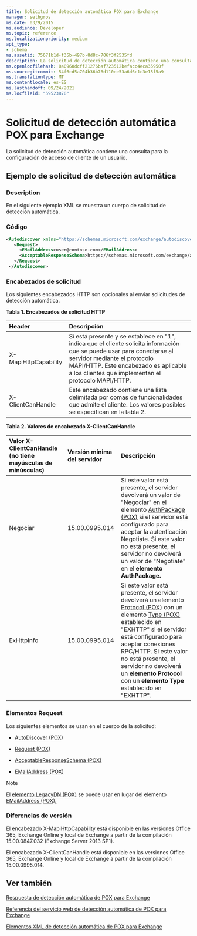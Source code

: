 ```yaml
---
title: Solicitud de detección automática POX para Exchange
manager: sethgros
ms.date: 03/9/2015
ms.audience: Developer
ms.topic: reference
ms.localizationpriority: medium
api_type:
- schema
ms.assetid: 75671b1d-f35b-497b-8d8c-706f3f2535fd
description: La solicitud de detección automática contiene una consulta para la configuración de acceso de cliente de un usuario.
ms.openlocfilehash: 8a0960dcff21276baf723512befacc4eca35950f
ms.sourcegitcommit: 54f6cd5a704b36b76d110ee53a6d6c1c3e15f5a9
ms.translationtype: MT
ms.contentlocale: es-ES
ms.lasthandoff: 09/24/2021
ms.locfileid: "59523870"
---
```

# <a name="pox-autodiscover-request-for-exchange"></a>Solicitud de detección automática POX para Exchange

La solicitud de detección automática contiene una consulta para la configuración de acceso de cliente de un usuario.
  
## <a name="autodiscover-request-example"></a>Ejemplo de solicitud de detección automática

### <a name="description"></a>Description

En el siguiente ejemplo XML se muestra un cuerpo de solicitud de detección automática.
  
### <a name="code"></a>Código

```XML
<Autodiscover xmlns="https://schemas.microsoft.com/exchange/autodiscover/outlook/requestschema/2006">
   <Request>
     <EMailAddress>user@contoso.com</EMailAddress>
     <AcceptableResponseSchema>https://schemas.microsoft.com/exchange/autodiscover/outlook/responseschema/2006a</AcceptableResponseSchema>
   </Request>
 </Autodiscover>
```

### <a name="request-headers"></a>Encabezados de solicitud

Los siguientes encabezados HTTP son opcionales al enviar solicitudes de detección automática.
  
**Tabla 1. Encabezados de solicitud HTTP**

|**Header**|**Descripción**|
|:-----|:-----|
|X-MapiHttpCapability  <br/> |Si está presente y se establece en "1", indica que el cliente solicita información que se puede usar para conectarse al servidor mediante el protocolo MAPI/HTTP. Este encabezado es aplicable a los clientes que implementan el protocolo MAPI/HTTP.  <br/> |
|X-ClientCanHandle  <br/> |Este encabezado contiene una lista delimitada por comas de funcionalidades que admite el cliente. Los valores posibles se especifican en la tabla 2.  <br/> |
   
**Tabla 2. Valores de encabezado X-ClientCanHandle**

|**Valor X-ClientCanHandle (no tiene mayúsculas de minúsculas)**|**Versión mínima del servidor**|**Descripción**|
|:-----|:-----|:-----|
|Negociar  <br/> |15.00.0995.014  <br/> |Si este valor está presente, el servidor devolverá un valor de "Negociar" en el elemento [AuthPackage (POX)](authpackage-pox.md) si el servidor está configurado para aceptar la autenticación Negotiate. Si este valor no está presente, el servidor no devolverá un valor de "Negotiate" en el **elemento AuthPackage.**  <br/> |
|ExHttpInfo  <br/> |15.00.0995.014  <br/> |Si este valor está presente, el servidor devolverá un elemento [Protocol (POX)](protocol-pox.md) con un elemento [Type (POX)](type-pox.md) establecido en "EXHTTP" si el servidor está configurado para aceptar conexiones RPC/HTTP. Si este valor no está presente, el servidor no devolverá un **elemento Protocol** con un **elemento Type** establecido en "EXHTTP".  <br/> |
   
### <a name="request-elements"></a>Elementos Request

Los siguientes elementos se usan en el cuerpo de la solicitud:
  
- [AutoDiscover (POX)](autodiscover-pox.md)
    
- [Request (POX)](request-pox.md)
    
- [AcceptableResponseSchema (POX)](acceptableresponseschema-pox.md)
    
- [EMailAddress (POX)](emailaddress-pox.md)
    
> [!NOTE]
> El [elemento LegacyDN (POX)](legacydn-pox.md) se puede usar en lugar del elemento [EMailAddress (POX).](emailaddress-pox.md) 
  
### <a name="version-differences"></a>Diferencias de versión

El encabezado X-MapiHttpCapability está disponible en las versiones Office 365, Exchange Online y local de Exchange a partir de la compilación 15.00.0847.032 (Exchange Server 2013 SP1).
  
El encabezado X-ClientCanHandle está disponible en las versiones Office 365, Exchange Online y local de Exchange a partir de la compilación 15.00.0995.014.
  
## <a name="see-also"></a>Ver también



[Respuesta de detección automática de POX para Exchange](pox-autodiscover-response-for-exchange.md)


[Referencia del servicio web de detección automática de POX para Exchange](pox-autodiscover-web-service-reference-for-exchange.md)
  
[Elementos XML de detección automática de POX para Exchange](pox-autodiscover-xml-elements-for-exchange.md)

